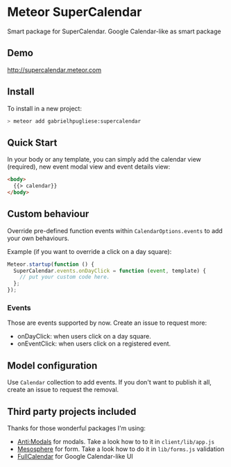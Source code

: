Meteor SuperCalendar
================

Smart package for SuperCalendar. Google Calendar-like as smart package

## Demo

http://supercalendar.meteor.com

## Install

To install in a new project:
```bash
> meteor add gabrielhpugliese:supercalendar
```

## Quick Start

In your body or any template, you can simply add the calendar view (required), new event modal view and event details view:

```html
<body>
  {{> calendar}}
</body>
```

## Custom behaviour

Override pre-defined function events within `CalendarOptions.events` to add your own behaviours. 

Example (if you want to override a click on a day square):
```javascript
Meteor.startup(function () {
  SuperCalendar.events.onDayClick = function (event, template) {
    // put your custom code here.
  };
});
```

### Events

Those are events supported by now. Create an issue to request more:

* onDayClick: when users click on a day square.
* onEventClick: when users click on a registered event.

## Model configuration

Use `Calendar` collection to add events. If you don't want to publish it all, create an issue to request the removal.

## Third party projects included

Thanks for those wonderful packages I'm using:
* [Anti:Modals](https://atmospherejs.com/anti/modals) for modals. Take a look how to to it in `client/lib/app.js`
* [Mesosphere](https://github.com/copleykj/Mesosphere) for form. Take a look how to do it in `lib/forms.js`
  validation
* [FullCalendar](http://arshaw.com/fullcalendar/) for Google Calendar-like UI
